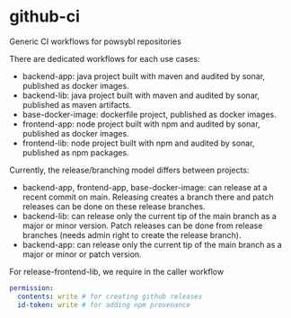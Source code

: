 # github-ci
Generic CI workflows for powsybl repositories

There are dedicated workflows for each use cases:

* backend-app: java project built with maven and audited by sonar, published as docker images.
* backend-lib: java project built with maven and audited by sonar, published as maven artifacts.
* base-docker-image: dockerfile project, published as docker images.
* frontend-app: node project built with npm and audited by sonar, published as docker images.
* frontend-lib: node project built with npm and audited by sonar, published as npm packages. 

Currently, the release/branching model differs between projects:
* backend-app, frontend-app, base-docker-image: can release at a recent commit on main. Releasing creates a branch there and patch releases can be done on these release branches.
* backend-lib: can release only the current tip of the main branch as a major or minor version. Patch releases can be done from release branches (needs admin right to create the release branch).
* backend-app: can release only the current tip of the main branch as a major or minor or patch version.

For release-frontend-lib, we require in the caller workflow
```yaml
permission:
  contents: write # for creating github releases
  id-token: write # for adding npm provenance
```
